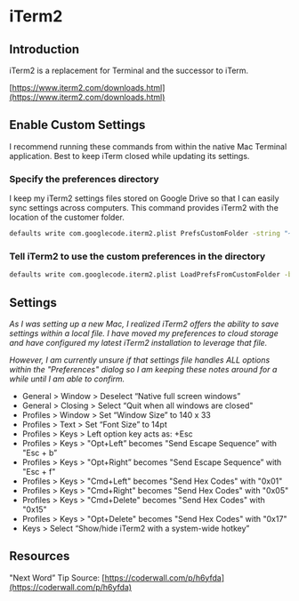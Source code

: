 # iTerm2

## Introduction

iTerm2 is a replacement for Terminal and the successor to iTerm.

[https://www.iterm2.com/downloads.html](https://www.iterm2.com/downloads.html)

## Enable Custom Settings

I recommend running these commands from within the native Mac Terminal application. Best to keep iTerm closed while updating its settings.

### Specify the preferences directory

I keep my iTerm2 settings files stored on Google Drive so that I can easily sync settings across computers. This command provides iTerm2 with the location of the customer folder.

```bash
defaults write com.googlecode.iterm2.plist PrefsCustomFolder -string "~/Path/To/Settings/Folder"
```

### Tell iTerm2 to use the custom preferences in the directory

```bash
defaults write com.googlecode.iterm2.plist LoadPrefsFromCustomFolder -bool true
```



## Settings

*As I was setting up a new Mac, I realized iTerm2 offers the ability to save settings
within a local file. I have moved my preferences to cloud storage and have configured
my latest iTerm2 installation to leverage that file.*

*However, I am currently unsure if that settings file handles ALL options within the
"Preferences" dialog so I am keeping these notes around for a while until I am
able to confirm.*

* General > Window > Deselect “Native full screen windows”
* General > Closing > Select “Quit when all windows are closed"
* Profiles > Window > Set “Window Size” to 140 x 33
* Profiles > Text > Set “Font Size” to 14pt
* Profiles > Keys > Left option key acts as: +Esc
* Profiles > Keys > "Opt+Left” becomes "Send Escape Sequence” with "Esc + b”
* Profiles > Keys > "Opt+Right” becomes "Send Escape Sequence” with "Esc + f"
* Profiles > Keys > "Cmd+Left" becomes "Send Hex Codes" with "0x01"
* Profiles > Keys > "Cmd+Right" becomes "Send Hex Codes" with "0x05"
* Profiles > Keys > "Cmd+Delete" becomes "Send Hex Codes" with "0x15"
* Profiles > Keys > "Opt+Delete" becomes "Send Hex Codes" with "0x17"
* Keys > Select “Show/hide iTerm2 with a system-wide hotkey”

## Resources

"Next Word” Tip Source: [https://coderwall.com/p/h6yfda](https://coderwall.com/p/h6yfda)
